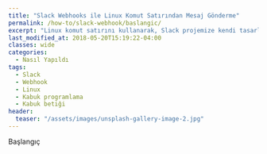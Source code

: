 ```yaml
---
title: "Slack Webhooks ile Linux Komut Satırından Mesaj Gönderme"
permalink: /how-to/slack-webhook/baslangic/
excerpt: "Linux komut satırını kullanarak, Slack projemize kendi tasarladığımız mesaj yapısını gönderiyoruz. Daha sonra aynı işlemi, kabuk betiği haline getiriyoruz ve YAD GUI aracını kullanarak, kullanıcıdan grafik arayüz aracılığı ile gerekli bilgileri alıyoruz."
last_modified_at: 2018-05-20T15:19:22-04:00
classes: wide
categories: 
  - Nasıl Yapıldı
tags:
  - Slack
  - Webhook
  - Linux
  - Kabuk programlama
  - Kabuk betiği
header:
  teaser: "/assets/images/unsplash-gallery-image-2.jpg"
---
```


Başlangıç